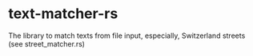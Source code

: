 # text-matcher-rs
The library to match texts from file input, especially, Switzerland streets (see street_matcher.rs)
